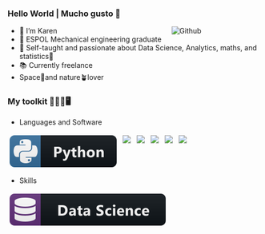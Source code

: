 ### Hello World | Mucho gusto 👋

<img width="35%" align="right" alt="Github" src="https://user-images.githubusercontent.com/48678280/88862734-4903af80-d201-11ea-968b-9c939d88a37c.gif" />

- 👋 I’m Karen
- 🐢 ESPOL Mechanical engineering graduate
- 🚀 Self-taught and passionate about Data Science, Analytics, maths, and statistics📶
- 📚 Currently freelance
- Space🚀and nature🪴lover
  
### My toolkit 👩🏻‍💻🖥️
- Languages and Software

<p align="left">
  <img src="https://raw.githubusercontent.com/8bithemant/8bithemant/master/svg/dev/languages/python.svg" alt="python" style="vertical-align:top; margin:4px">
  <img src="https://img.shields.io/badge/Anaconda-%2344A833.svg?style=for-the-badge&logo=anaconda&logoColor=white" style="vertical-align:top; margin:4px">
  <img src="https://img.shields.io/badge/PowerBI-F2C811?style=for-the-badge&logo=Power%20BI&logoColor=black" style="vertical-align:top; margin:4px">
  <img src="https://img.shields.io/badge/numpy-%23013243.svg?style=for-the-badge&logo=numpy&logoColor=white" style="vertical-align:top; margin:4px">
  <img src="https://img.shields.io/badge/Pandas-2C2D72?style=for-the-badge&logo=pandas&logoColor=white" style="vertical-align:top; margin:4px">
  <img src="https://img.shields.io/badge/Matplotlib-%23ffffff.svg?style=for-the-badge&logo=Matplotlib&logoColor=black" style="vertical-align:top; margin:4px">

</p>

- Skills

<p align="left">
  <img src="https://raw.githubusercontent.com/8bithemant/8bithemant/master/svg/dev/misc/datascience.svg" alt="datascience" style="vertical-align:top; margin:4px">
</p>

<!---
Karen-Benites/Karen-Benites is a ✨ special ✨ repository because its `README.md` (this file) appears on your GitHub profile.
You can click the Preview link to take a look at your changes.
--->
